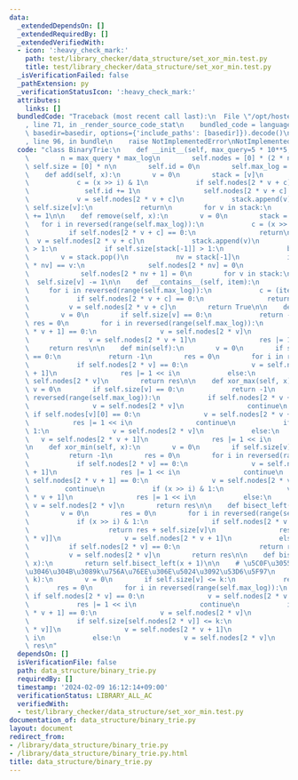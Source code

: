 ```yaml
---
data:
  _extendedDependsOn: []
  _extendedRequiredBy: []
  _extendedVerifiedWith:
  - icon: ':heavy_check_mark:'
    path: test/library_checker/data_structure/set_xor_min.test.py
    title: test/library_checker/data_structure/set_xor_min.test.py
  _isVerificationFailed: false
  _pathExtension: py
  _verificationStatusIcon: ':heavy_check_mark:'
  attributes:
    links: []
  bundledCode: "Traceback (most recent call last):\n  File \"/opt/hostedtoolcache/PyPy/3.10.13/x64/lib/pypy3.10/site-packages/onlinejudge_verify/documentation/build.py\"\
    , line 71, in _render_source_code_stat\n    bundled_code = language.bundle(stat.path,\
    \ basedir=basedir, options={'include_paths': [basedir]}).decode()\n  File \"/opt/hostedtoolcache/PyPy/3.10.13/x64/lib/pypy3.10/site-packages/onlinejudge_verify/languages/python.py\"\
    , line 96, in bundle\n    raise NotImplementedError\nNotImplementedError\n"
  code: "class BinaryTrie:\n    def __init__(self, max_query=5 * 10**5, max_log=30):\n\
    \        n = max_query * max_log\n        self.nodes = [0] * (2 * n)\n       \
    \ self.size = [0] * n\n        self.id = 0\n        self.max_log = max_log\n\n\
    \    def add(self, x):\n        v = 0\n        stack = [v]\n        for i in reversed(range(self.max_log)):\n\
    \            c = (x >> i) & 1\n            if self.nodes[2 * v + c] == 0:\n  \
    \              self.id += 1\n                self.nodes[2 * v + c] = self.id\n\
    \            v = self.nodes[2 * v + c]\n            stack.append(v)\n        if\
    \ self.size[v]:\n            return\n        for v in stack:\n            self.size[v]\
    \ += 1\n\n    def remove(self, x):\n        v = 0\n        stack = [v]\n     \
    \   for i in reversed(range(self.max_log)):\n            c = (x >> i) & 1\n  \
    \          if self.nodes[2 * v + c] == 0:\n                return\n          \
    \  v = self.nodes[2 * v + c]\n            stack.append(v)\n        while len(stack)\
    \ > 1:\n            if self.size[stack[-1]] > 1:\n                break\n    \
    \        v = stack.pop()\n            nv = stack[-1]\n            if self.nodes[2\
    \ * nv] == v:\n                self.nodes[2 * nv] = 0\n            else:\n   \
    \             self.nodes[2 * nv + 1] = 0\n        for v in stack:\n          \
    \  self.size[v] -= 1\n\n    def __contains__(self, item):\n        v = 0\n   \
    \     for i in reversed(range(self.max_log)):\n            c = (item >> i) & 1\n\
    \            if self.nodes[2 * v + c] == 0:\n                return False\n  \
    \          v = self.nodes[2 * v + c]\n        return True\n\n    def max(self):\n\
    \        v = 0\n        if self.size[v] == 0:\n            return -1\n       \
    \ res = 0\n        for i in reversed(range(self.max_log)):\n            if self.nodes[2\
    \ * v + 1] == 0:\n                v = self.nodes[2 * v]\n            else:\n \
    \               v = self.nodes[2 * v + 1]\n                res |= 1 << i\n   \
    \     return res\n\n    def min(self):\n        v = 0\n        if self.size[v]\
    \ == 0:\n            return -1\n        res = 0\n        for i in reversed(range(self.max_log)):\n\
    \            if self.nodes[2 * v] == 0:\n                v = self.nodes[2 * v\
    \ + 1]\n                res |= 1 << i\n            else:\n                v =\
    \ self.nodes[2 * v]\n        return res\n\n    def xor_max(self, x):\n       \
    \ v = 0\n        if self.size[v] == 0:\n            return -1\n        for i in\
    \ reversed(range(self.max_log)):\n            if self.nodes[2 * v + 1] == 0:\n\
    \                v = self.nodes[2 * v]\n                continue\n           \
    \ if self.nodes[v][0] == 0:\n                v = self.nodes[2 * v + 1]\n     \
    \           res |= 1 << i\n                continue\n            if (x >> i) &\
    \ 1:\n                v = self.nodes[2 * v]\n            else:\n             \
    \   v = self.nodes[2 * v + 1]\n                res |= 1 << i\n        return res\n\
    \n    def xor_min(self, x):\n        v = 0\n        if self.size[v] == 0:\n  \
    \          return -1\n        res = 0\n        for i in reversed(range(self.max_log)):\n\
    \            if self.nodes[2 * v] == 0:\n                v = self.nodes[2 * v\
    \ + 1]\n                res |= 1 << i\n                continue\n            if\
    \ self.nodes[2 * v + 1] == 0:\n                v = self.nodes[2 * v]\n       \
    \         continue\n            if (x >> i) & 1:\n                v = self.nodes[2\
    \ * v + 1]\n                res |= 1 << i\n            else:\n               \
    \ v = self.nodes[2 * v]\n        return res\n\n    def bisect_left(self, x):\n\
    \        v = 0\n        res = 0\n        for i in reversed(range(self.max_log)):\n\
    \            if (x >> i) & 1:\n                if self.nodes[2 * v + 1] == 0:\n\
    \                    return res + self.size[v]\n                res += self.size[self.nodes[2\
    \ * v]]\n                v = self.nodes[2 * v + 1]\n            else:\n      \
    \          if self.nodes[2 * v] == 0:\n                    return res\n      \
    \          v = self.nodes[2 * v]\n        return res\n\n    def bisect_right(self,\
    \ x):\n        return self.bisect_left(x + 1)\n\n    # \u5C0F\u3055\u3044\u307B\
    \u3046\u304B\u3089k\u756A\u76EE\u306E\u5024\u3092\u53D6\u5F97\n    def get_kth(self,\
    \ k):\n        v = 0\n        if self.size[v] <= k:\n            return -1\n \
    \       res = 0\n        for i in reversed(range(self.max_log)):\n           \
    \ if self.nodes[2 * v] == 0:\n                v = self.nodes[2 * v + 1]\n    \
    \            res |= 1 << i\n                continue\n            if self.nodes[2\
    \ * v + 1] == 0:\n                v = self.nodes[2 * v]\n                continue\n\
    \            if self.size[self.nodes[2 * v]] <= k:\n                k -= self.size[self.nodes[2\
    \ * v]]\n                v = self.nodes[2 * v + 1]\n                res |= 1 <<\
    \ i\n            else:\n                v = self.nodes[2 * v]\n        return\
    \ res\n"
  dependsOn: []
  isVerificationFile: false
  path: data_structure/binary_trie.py
  requiredBy: []
  timestamp: '2024-02-09 16:12:14+09:00'
  verificationStatus: LIBRARY_ALL_AC
  verifiedWith:
  - test/library_checker/data_structure/set_xor_min.test.py
documentation_of: data_structure/binary_trie.py
layout: document
redirect_from:
- /library/data_structure/binary_trie.py
- /library/data_structure/binary_trie.py.html
title: data_structure/binary_trie.py
---
```


